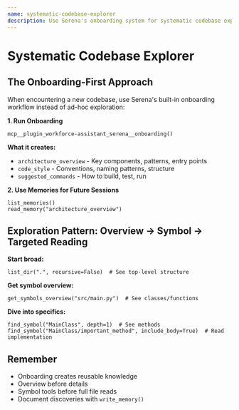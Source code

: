 ```yaml
---
name: systematic-codebase-explorer
description: Use Serena's onboarding system for systematic codebase exploration. Triggers when analyzing unfamiliar codebases, understanding architecture, or creating project documentation.
---
```


# Systematic Codebase Explorer

## The Onboarding-First Approach

When encountering a new codebase, use Serena's built-in onboarding workflow instead of ad-hoc exploration:

**1. Run Onboarding**
```
mcp__plugin_workforce-assistant_serena__onboarding()
```

**What it creates:**
- `architecture_overview` - Key components, patterns, entry points
- `code_style` - Conventions, naming patterns, structure
- `suggested_commands` - How to build, test, run

**2. Use Memories for Future Sessions**
```
list_memories()
read_memory("architecture_overview")
```

## Exploration Pattern: Overview → Symbol → Targeted Reading

**Start broad:**
```
list_dir(".", recursive=False)  # See top-level structure
```

**Get symbol overview:**
```
get_symbols_overview("src/main.py")  # See classes/functions
```

**Dive into specifics:**
```
find_symbol("MainClass", depth=1)  # See methods
find_symbol("MainClass/important_method", include_body=True)  # Read implementation
```

## Remember

- Onboarding creates reusable knowledge
- Overview before details
- Symbol tools before full file reads
- Document discoveries with `write_memory()`
